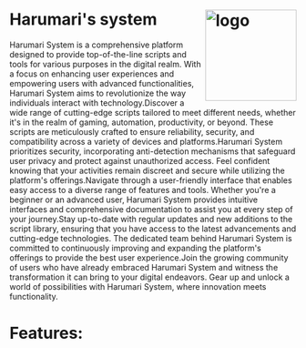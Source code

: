 # Harumari's system <img align="right" alt="logo" height="160px" src="https://us-east-1.tixte.net/uploads/cdn.notminhducgamingtv.tk/harumari-system-logo.png" />
Harumari System is a comprehensive platform designed to provide top-of-the-line scripts and tools for various purposes in the digital realm. With a focus on enhancing user experiences and empowering users with advanced functionalities, Harumari System aims to revolutionize the way individuals interact with technology.Discover a wide range of cutting-edge scripts tailored to meet different needs, whether it's in the realm of gaming, automation, productivity, or beyond. These scripts are meticulously crafted to ensure reliability, security, and compatibility across a variety of devices and platforms.Harumari System prioritizes security, incorporating anti-detection mechanisms that safeguard user privacy and protect against unauthorized access. Feel confident knowing that your activities remain discreet and secure while utilizing the platform's offerings.Navigate through a user-friendly interface that enables easy access to a diverse range of features and tools. Whether you're a beginner or an advanced user, Harumari System provides intuitive interfaces and comprehensive documentation to assist you at every step of your journey.Stay up-to-date with regular updates and new additions to the script library, ensuring that you have access to the latest advancements and cutting-edge technologies. The dedicated team behind Harumari System is committed to continuously improving and expanding the platform's offerings to provide the best user experience.Join the growing community of users who have already embraced Harumari System and witness the transformation it can bring to your digital endeavors. Gear up and unlock a world of possibilities with Harumari System, where innovation meets functionality.
# Features:
